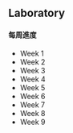 ## Laboratory
#### **每周進度**
* Week 1
* Week 2
* Week 3
* Week 4
* Week 5
* Week 6
* Week 7
* Week 8
* Week 9
